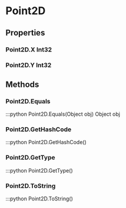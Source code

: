 # Point2D    

## Properties  
### Point2D.X __Int32__
### Point2D.Y __Int32__ 
## Methods  
### Point2D.Equals
:::python
Point2D.Equals(Object obj)
  Object obj
### Point2D.GetHashCode
:::python
Point2D.GetHashCode()
### Point2D.GetType
:::python
Point2D.GetType()
### Point2D.ToString
:::python
Point2D.ToString()